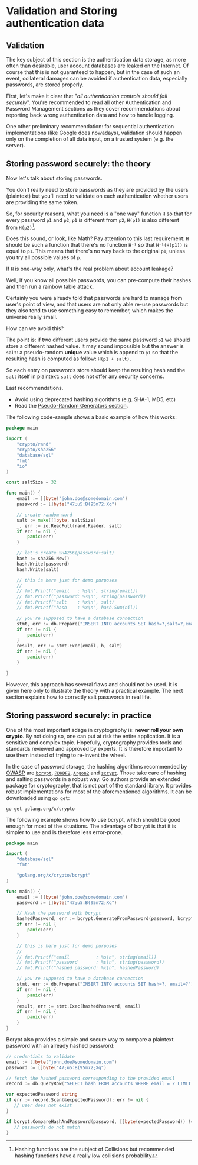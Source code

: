 Validation and Storing authentication data
==========================================

Validation
----------

The key subject of this section is the authentication data storage, as more
often than desirable, user account databases are leaked on the Internet.
Of course that this is not guaranteed to happen, but in the case of such
an event, collateral damages can be avoided if authentication data,
especially passwords, are stored properly.

First, let's make it clear that "_all authentication controls should fail
securely_". You're recommended to read all other Authentication and Password
Management sections as they cover recommendations about
reporting back wrong authentication data and how to handle logging.

One other preliminary recommendation: for sequential authentication
implementations (like Google does nowadays), validation should happen only on
the completion of all data input, on a trusted system (e.g. the server).


Storing password securely: the theory
-------------------------------------

Now let's talk about storing passwords.

You don't really need to store passwords as they are provided by the users
(plaintext) but you'll need to validate on each authentication whether users
are providing the same token.

So, for security reasons, what you need is a "one way" function `H` so that for
every password `p1` and `p2`, `p1` is different from `p2`, `H(p1)` is also
different from `H(p2)`[^1].

Does this sound, or look, like Math?
Pay attention to this last requirement: `H` should be such a function that
there's no function `H⁻¹` so that `H⁻¹(H(p1))` is equal to `p1`. This means
that there's no way back to the original `p1`, unless you try all possible
values of `p`.

If `H` is one-way only, what's the real problem about account leakage?

Well, if you know all possible passwords, you can pre-compute their hashes and
then run a rainbow table attack.

Certainly you were already told that passwords are hard to manage from user's
point of view, and that users are not only able re-use passwords but they also
tend to use something easy to remember, which makes the universe really small.

How can we avoid this?

The point is: if two different users provide the same password `p1` we should
store a different hashed value.
It may sound impossible but the answer is `salt`: a pseudo-random **unique** value which is
append to `p1` so that the resulting hash is computed as follow: `H(p1 + salt)`.

So each entry on passwords store should keep the resulting hash and the `salt`
itself in plaintext: `salt` does not offer any security concerns.

Last recommendations.
* Avoid using deprecated hashing algorithms (e.g. SHA-1, MD5, etc)
* Read the [Pseudo-Random Generators section][1].

The following code-sample shows a basic example of how this works:

```go
package main

import (
    "crypto/rand"
    "crypto/sha256"
    "database/sql"
    "fmt"
    "io"
)

const saltSize = 32

func main() {
    email := []byte("john.doe@somedomain.com")
    password := []byte("47;u5:B(95m72;Xq")

    // create random word
    salt := make([]byte, saltSize)
    _, err := io.ReadFull(rand.Reader, salt)
    if err != nil {
        panic(err)
    }

    // let's create SHA256(password+salt)
    hash := sha256.New()
    hash.Write(password)
    hash.Write(salt)

    // this is here just for demo purposes
    //
    // fmt.Printf("email   : %s\n", string(email))
    // fmt.Printf("password: %s\n", string(password))
    // fmt.Printf("salt    : %x\n", salt)
    // fmt.Printf("hash    : %x\n", hash.Sum(nil))

    // you're supposed to have a database connection
    stmt, err := db.Prepare("INSERT INTO accounts SET hash=?,salt=?,email=?")
    if err != nil {
        panic(err)
    }
    result, err := stmt.Exec(email, h, salt)
    if err != nil {
        panic(err)
    }

}
```

However, this approach has several flaws and should not be used. It is given
here only to illustrate the theory with a practical example. The next section
explains how to correctly salt passwords in real life.


Storing password securely: in practice
---------------------------------------

One of the most important adage in cryptography is: **never roll your own
crypto**. By not doing so, one can put at risk the entire application. It is a
sensitive and complex topic. Hopefully, cryptography provides tools and
standards reviewed and approved by experts. It is therefore important to use
them instead of trying to re-invent the wheel.

In the case of password storage, the hashing algorithms recommended by
[OWASP][2] are [`bcrypt`][2], [`PDKDF2`][3], [`Argon2`][4] and [`scrypt`][5].
Those take care of hashing and salting passwords in a robust way. Go authors
provide an extended package for cryptography, that is not part of the standard
library. It provides robust implementations for most of the aforementioned
algorithms. It can be downloaded using  `go get`:

```
go get golang.org/x/crypto
```

The following example shows how to use bcrypt, which should be good enough for
most of the situations. The advantage of bcrypt is that it is simpler to use and
is therefore less error-prone.

```go
package main

import (
    "database/sql"
    "fmt"

    "golang.org/x/crypto/bcrypt"
)

func main() {
    email := []byte("john.doe@somedomain.com")
    password := []byte("47;u5:B(95m72;Xq")

    // Hash the password with bcrypt
    hashedPassword, err := bcrypt.GenerateFromPassword(password, bcrypt.DefaultCost)
    if err != nil {
        panic(err)
    }

    // this is here just for demo purposes
    //
    // fmt.Printf("email          : %s\n", string(email))
    // fmt.Printf("password       : %s\n", string(password))
    // fmt.Printf("hashed password: %x\n", hashedPassword)

    // you're supposed to have a database connection
    stmt, err := db.Prepare("INSERT INTO accounts SET hash=?, email=?")
    if err != nil {
        panic(err)
    }
    result, err := stmt.Exec(hashedPassword, email)
    if err != nil {
        panic(err)
    }
}
```

Bcrypt also provides a simple and secure way to compare a plaintext password
with an already hashed password:

 ```go
 // credentials to validate
 email := []byte("john.doe@somedomain.com")
 password := []byte("47;u5:B(95m72;Xq")

// fetch the hashed password corresponding to the provided email
record := db.QueryRow("SELECT hash FROM accounts WHERE email = ? LIMIT 1", email)

var expectedPassword string
if err := record.Scan(&expectedPassword); err != nil {
    // user does not exist
}

if bcrypt.CompareHashAndPassword(password, []byte(expectedPassword)) != nil {
    // passwords do not match
}
 ```

[^1]: Hashing functions are the subject of Collisions but recommended hashing functions have a really low collisions probability

[1]: /cryptographic-practices/pseudo-random-generators.md
[2]: https://www.owasp.org/index.php/Password_Storage_Cheat_Sheet
[3]: https://godoc.org/golang.org/x/crypto/bcrypt
[4]: https://github.com/p-h-c/phc-winner-argon2
[5]: https://godoc.org/golang.org/x/crypto/pbkdf2

